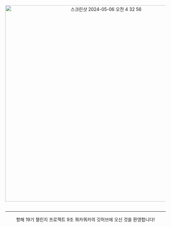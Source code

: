 <div align="center">
  <img width="617" alt="스크린샷 2024-05-06 오전 4 32 56" src="https://github.com/quokkaX2/.github/assets/129869700/c8a5690f-898f-48b2-ab07-02c407315177">
</div>

<br />

---

<div align="center">
  항해 19기 챌린지 프로젝트 9조 쿼카쿼카의 깃허브에 오신 것을 환영합니다!
</div>
